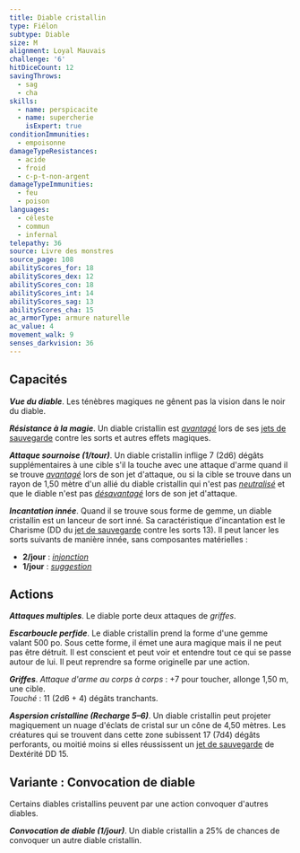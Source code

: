 ```yaml
---
title: Diable cristallin
type: Fiélon
subtype: Diable
size: M
alignment: Loyal Mauvais
challenge: '6'
hitDiceCount: 12
savingThrows:
  - sag
  - cha
skills:
  - name: perspicacite
  - name: supercherie
    isExpert: true
conditionImmunities:
  - empoisonne
damageTypeResistances:
  - acide
  - froid
  - c-p-t-non-argent
damageTypeImmunities:
  - feu
  - poison
languages:
  - céleste
  - commun
  - infernal
telepathy: 36
source: Livre des monstres
source_page: 108
abilityScores_for: 18
abilityScores_dex: 12
abilityScores_con: 18
abilityScores_int: 14
abilityScores_sag: 13
abilityScores_cha: 15
ac_armorType: armure naturelle
ac_value: 4
movement_walk: 9
senses_darkvision: 36
---
```

## Capacités
_**Vue du diable**_. Les ténèbres magiques ne gênent pas la vision dans le noir du diable.

_**Résistance à la magie**_. Un diable cristallin est [_avantagé_](/utiliser-les-caracteristiques/#avantage-et-desavantage) lors de ses [jets de sauvegarde](/utiliser-les-caracteristiques/#jets-de-sauvegarde) contre les sorts et autres effets magiques.

_**Attaque sournoise (1/tour)**_. Un diable cristallin inflige 7 (2d6) dégâts supplémentaires à une cible s'il la touche avec une attaque d'arme quand il se trouve [_avantagé_](/utiliser-les-caracteristiques/#avantage-et-desavantage) lors de son jet d'attaque, ou si la cible se trouve dans un rayon de 1,50 mètre d'un allié du diable cristallin qui n'est pas [_neutralisé_](/gerer-la-sante-du-personnage/#neutralise) et que le diable n'est pas [_désavantagé_](/utiliser-les-caracteristiques/#avantage-et-desavantage) lors de son jet d'attaque.

_**Incantation innée**_. Quand il se trouve sous forme de gemme, un diable cristallin est un lanceur de sort inné. Sa caractéristique d'incantation est le Charisme (DD du [jet de sauvegarde](/utiliser-les-caracteristiques/#jets-de-sauvegarde) contre les sorts 13). Il peut lancer les sorts suivants de manière innée, sans composantes matérielles :
* **2/jour** : [_injonction_](/grimoire/injonction/)
* **1/jour** : [_suggestion_](/grimoire/suggestion/)

## Actions
_**Attaques multiples**_. Le diable porte deux attaques de _griffes_.

_**Escarboucle perfide**_. Le diable cristallin prend la forme d'une gemme valant 500 po. Sous cette forme, il émet une aura magique mais il ne peut pas être détruit. Il est conscient et peut voir et entendre tout ce qui se passe autour de lui. Il peut reprendre sa forme originelle par une action.

_**Griffes**_. _Attaque d'arme au corps à corps_ : +7 pour toucher, allonge 1,50 m, une cible.  
_Touché_ : 11 (2d6 + 4) dégâts tranchants.

_**Aspersion cristalline (Recharge 5–6)**_. Un diable cristallin peut projeter magiquement un nuage d'éclats de cristal sur un cône de 4,50 mètres. Les créatures qui se trouvent dans cette zone subissent 17 (7d4) dégâts perforants, ou moitié moins si elles réussissent un [jet de sauvegarde](/utiliser-les-caracteristiques/#jets-de-sauvegarde) de Dextérité DD 15.

## Variante : Convocation de diable
Certains diables cristallins peuvent par une action convoquer d'autres diables.

_**Convocation de diable (1/jour)**_. Un diable cristallin a 25% de chances de convoquer un autre diable cristallin.
